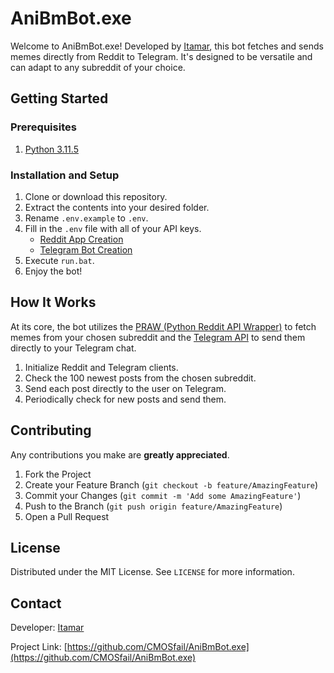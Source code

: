 # AniBmBot.exe

Welcome to AniBmBot.exe! Developed by [Itamar](https://github.com/CMOSfail), this bot fetches and sends memes directly from Reddit to Telegram. It's designed to be versatile and can adapt to any subreddit of your choice.

## Getting Started

### Prerequisites
1. [Python 3.11.5](https://www.python.org/downloads/release/python-3115/)

### Installation and Setup

1. Clone or download this repository.
2. Extract the contents into your desired folder.
3. Rename `.env.example` to `.env`.
4. Fill in the `.env` file with all of your API keys.
   - [Reddit App Creation](https://www.reddit.com/prefs/apps)
   - [Telegram Bot Creation](https://core.telegram.org/bots#6-botfather)
5. Execute `run.bat`.
6. Enjoy the bot!

## How It Works

At its core, the bot utilizes the [PRAW (Python Reddit API Wrapper)](https://praw.readthedocs.io/) to fetch memes from your chosen subreddit and the [Telegram API](https://core.telegram.org/bots/api) to send them directly to your Telegram chat. 

1. Initialize Reddit and Telegram clients.
2. Check the 100 newest posts from the chosen subreddit.
3. Send each post directly to the user on Telegram.
4. Periodically check for new posts and send them.

## Contributing

Any contributions you make are **greatly appreciated**. 

1. Fork the Project
2. Create your Feature Branch (`git checkout -b feature/AmazingFeature`)
3. Commit your Changes (`git commit -m 'Add some AmazingFeature'`)
4. Push to the Branch (`git push origin feature/AmazingFeature`)
5. Open a Pull Request

## License

Distributed under the MIT License. See `LICENSE` for more information.

## Contact

Developer: [Itamar](https://github.com/CMOSfail)

Project Link: [https://github.com/CMOSfail/AniBmBot.exe](https://github.com/CMOSfail/AniBmBot.exe)
